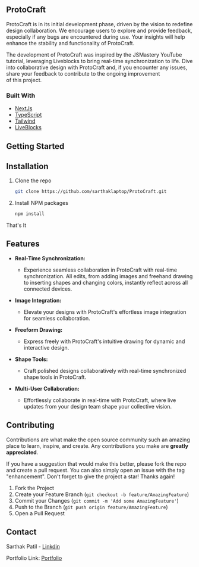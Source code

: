 ## ProtoCraft

ProtoCraft is in its initial development phase, driven by the vision to redefine design collaboration. We encourage users to explore and provide feedback, especially if any bugs are encountered during use. Your insights will help enhance the stability and functionality of ProtoCraft.

The development of ProtoCraft was inspired by the JSMastery YouTube tutorial, leveraging Liveblocks to bring real-time synchronization to life. Dive into collaborative design with ProtoCraft and, if you encounter any issues, share your feedback to contribute to the ongoing improvement of this project.


### Built With


* [NextJs](https://nextjs.org/)
* [TypeScript](https://www.typescriptlang.org/)
* [Tailwind](https://tailwindcss.com/)
* [LiveBlocks](https://liveblocks.io/)

## Getting Started

<!-- ### Prerequisites -->

## Installation

1. Clone the repo


   ```sh
   git clone https://github.com/sarthaklaptop/ProtoCraft.git
   ```
   

2. Install NPM packages
   ```sh
   npm install
   ```

 That's It




<!-- USAGE EXAMPLES -->

## Features

- **Real-Time Synchronization:** 
  - Experience seamless collaboration in ProtoCraft with real-time synchronization. All edits, from adding images and freehand drawing to inserting shapes and changing colors, instantly reflect across all connected devices.


- **Image Integration:** 
  - Elevate your designs with ProtoCraft's effortless image integration for seamless collaboration.


- **Freeform Drawing:** 
  - Express freely with ProtoCraft's intuitive drawing for dynamic and interactive design.

- **Shape Tools:** 
  - Craft polished designs collaboratively with real-time synchronized shape tools in ProtoCraft.

- **Multi-User Collaboration:**
    - Effortlessly collaborate in real-time with ProtoCraft, where live updates from your design team shape your collective vision.







<!-- CONTRIBUTING -->
## Contributing

Contributions are what make the open source community such an amazing place to learn, inspire, and create. Any contributions you make are **greatly appreciated**.

If you have a suggestion that would make this better, please fork the repo and create a pull request. You can also simply open an issue with the tag "enhancement".
Don't forget to give the project a star! Thanks again!

1. Fork the Project
2. Create your Feature Branch (`git checkout -b feature/AmazingFeature`)
3. Commit your Changes (`git commit -m 'Add some AmazingFeature'`)
4. Push to the Branch (`git push origin feature/AmazingFeature`)
5. Open a Pull Request





<!-- CONTACT -->
## Contact

Sarthak Patil - [Linkdin](https://www.linkedin.com/in/sarthakkpatil/)

Portfolio Link: [Portfolio](https://sarthakk-portfolio.vercel.app/)

 
